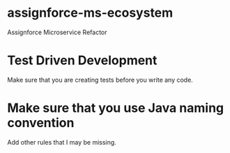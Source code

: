 # assignforce-ms-ecosystem
Assignforce Microservice Refactor

# Test Driven Development
Make sure that you are creating tests before you write any code.

# Make sure that you use Java naming convention

Add other rules that I may be missing.
